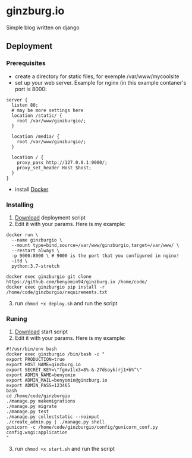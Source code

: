 # ginzburg.io

Simple blog written on django

## Deployment

### Prerequisites
- create a directory for static files, for exemple /var/www/mycoolsite
- set up your web server. Example for nginx (in this example contaner's port is 8000:
```
server {
  listen 80;
  # may be more settings here
  location /static/ {
    root /var/www/ginzburgio/;
  }

  location /media/ {
    root /var/www/ginzburgio/;
  }

  location / {
    proxy_pass http://127.0.0.1:9000/;
    proxy_set_header Host $host;
  }
}
```
- install [Docker](https://raw.githubusercontent.com/benyomin94/ginzburg.io/master/ginzburgio/deploy.sh)


### Installing

1) [Download](https://raw.githubusercontent.com/benyomin94/ginzburg.io/master/ginzburgio/deploy.sh) deployment script
2) Edit it with your params. Here is my example:
```
docker run \
  --name ginzburgio \
  --mount type=bind,source=/var/www/ginzburgio,target=/var/www/ \
  --restart always \
  -p 9000:8000 \ # 9000 is the port that you configured in nginx!
  -itd \
  python:3.7-stretch

docker exec ginzburgio git clone https://github.com/benyomin94/ginzburg.io /home/code/
docker exec ginzburgio pip install -r /home/code/ginzburgio/requirements.txt
```
3) run `chmod +x deploy.sh` and run the script



### Runing 

1) [Download](https://raw.githubusercontent.com/benyomin94/ginzburg.io/master/ginzburgio/start.sh) start script
2) Edit it with your params. Here is my example:
```
#!/usr/bin/env bash
docker exec ginzburgio /bin/bash -c "
export PRODUCTION=true
export HOST_NAME=ginzburg.io
export SECRET_KEY=\"fgmv1lx3=8%-&-27dsoyk)rj1+b%^\"
export ADMIN_NAME=benyomin
export ADMIN_MAIL=benyomin@ginzburg.io
export ADMIN_PASS=123465
bash
cd /home/code/ginzburgio
./manage.py makemigrations
./manage.py migrate
./manage.py test
./manage.py collectstatic --noinput
./create_admin.py | ./manage.py shell
gunicorn -c /home/code/ginzburgio/config/gunicorn_conf.py config.wsgi:application
"
```
3) run `chmod +x start.sh` and run the script
